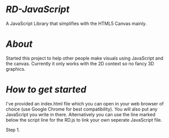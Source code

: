 # *RD-JavaScript*
A JavaScript Library that simplifies with the HTML5 Canvas mainly.

# *About*
Started this project to help other people make visuals using JavaScript and the canvas. Currently it only works with the 2D context so no fancy 3D graphics.

# *How to get started*
I've provided an index.html file which you can open in your web browser of choice (use Google Chrome for best compatibility). You will also put any JavaScript you write in there. Alternatively you can use the line marked below the script line for the RD.js to link your own seperate JavaScript file.

Step 1.

